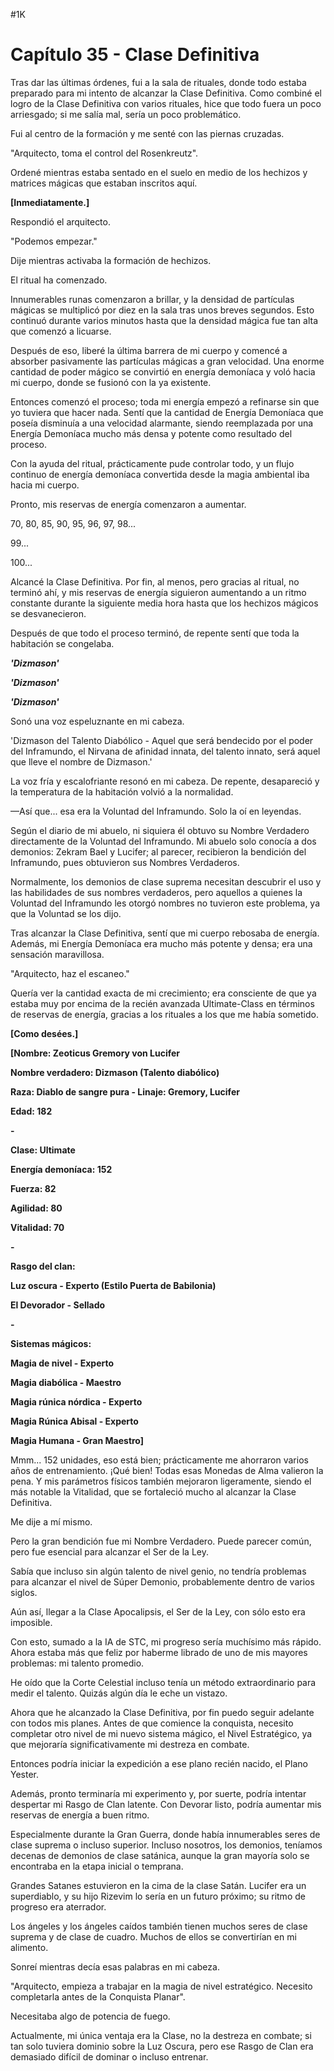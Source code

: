
#1K 

# Capítulo 35 - Clase Definitiva


Tras dar las últimas órdenes, fui a la sala de rituales, donde todo estaba preparado para mi intento de alcanzar la Clase Definitiva. Como combiné el logro de la Clase Definitiva con varios rituales, hice que todo fuera un poco arriesgado; si me salía mal, sería un poco problemático.

Fui al centro de la formación y me senté con las piernas cruzadas.

"Arquitecto, toma el control del Rosenkreutz".

Ordené mientras estaba sentado en el suelo en medio de los hechizos y matrices mágicas que estaban inscritos aquí.

**[Inmediatamente.]**

Respondió el arquitecto.

"Podemos empezar."

Dije mientras activaba la formación de hechizos.

El ritual ha comenzado.

Innumerables runas comenzaron a brillar, y la densidad de partículas mágicas se multiplicó por diez en la sala tras unos breves segundos. Esto continuó durante varios minutos hasta que la densidad mágica fue tan alta que comenzó a licuarse.

Después de eso, liberé la última barrera de mi cuerpo y comencé a absorber pasivamente las partículas mágicas a gran velocidad. Una enorme cantidad de poder mágico se convirtió en energía demoníaca y voló hacia mi cuerpo, donde se fusionó con la ya existente.

Entonces comenzó el proceso; toda mi energía empezó a refinarse sin que yo tuviera que hacer nada. Sentí que la cantidad de Energía Demoníaca que poseía disminuía a una velocidad alarmante, siendo reemplazada por una Energía Demoníaca mucho más densa y potente como resultado del proceso.

Con la ayuda del ritual, prácticamente pude controlar todo, y un flujo continuo de energía demoníaca convertida desde la magia ambiental iba hacia mi cuerpo.

Pronto, mis reservas de energía comenzaron a aumentar.

70, 80, 85, 90, 95, 96, 97, 98...

99...

100...

Alcancé la Clase Definitiva. Por fin, al menos, pero gracias al ritual, no terminó ahí, y mis reservas de energía siguieron aumentando a un ritmo constante durante la siguiente media hora hasta que los hechizos mágicos se desvanecieron.

Después de que todo el proceso terminó, de repente sentí que toda la habitación se congelaba.

**_'Dizmason'_**

**_'Dizmason'_**

**_'Dizmason'_**

Sonó una voz espeluznante en mi cabeza.

'Dizmason del Talento Diabólico - Aquel que será bendecido por el poder del Inframundo, el Nirvana de afinidad innata, del talento innato, será aquel que lleve el nombre de Dizmason.'

La voz fría y escalofriante resonó en mi cabeza. De repente, desapareció y la temperatura de la habitación volvió a la normalidad.

—Así que... esa era la Voluntad del Inframundo. Solo la oí en leyendas.

Según el diario de mi abuelo, ni siquiera él obtuvo su Nombre Verdadero directamente de la Voluntad del Inframundo. Mi abuelo solo conocía a dos demonios: Zekram Bael y Lucifer; al parecer, recibieron la bendición del Inframundo, pues obtuvieron sus Nombres Verdaderos.

Normalmente, los demonios de clase suprema necesitan descubrir el uso y las habilidades de sus nombres verdaderos, pero aquellos a quienes la Voluntad del Inframundo les otorgó nombres no tuvieron este problema, ya que la Voluntad se los dijo.

Tras alcanzar la Clase Definitiva, sentí que mi cuerpo rebosaba de energía. Además, mi Energía Demoníaca era mucho más potente y densa; era una sensación maravillosa.

"Arquitecto, haz el escaneo."

Quería ver la cantidad exacta de mi crecimiento; era consciente de que ya estaba muy por encima de la recién avanzada Ultimate-Class en términos de reservas de energía, gracias a los rituales a los que me había sometido.

**[Como desées.]**

**[Nombre: Zeoticus Gremory von Lucifer**

**Nombre verdadero: Dizmason (Talento diabólico)**

**Raza: Diablo de sangre pura - Linaje: Gremory, Lucifer**

**Edad: 182**

**-**

**Clase: Ultimate**

**Energía demoníaca: 152**

**Fuerza: 82**

**Agilidad: 80**

**Vitalidad: 70**

**-**

**Rasgo del clan:**

**Luz oscura - Experto (Estilo Puerta de Babilonia)**

**El Devorador - Sellado**

**-**

**Sistemas mágicos:**

**Magia de nivel - Experto**

**Magia diabólica - Maestro**

**Magia rúnica nórdica - Experto**

**Magia Rúnica Abisal - Experto**

**Magia Humana - Gran Maestro]**

Mmm... 152 unidades, eso está bien; prácticamente me ahorraron varios años de entrenamiento. ¡Qué bien! Todas esas Monedas de Alma valieron la pena. Y mis parámetros físicos también mejoraron ligeramente, siendo el más notable la Vitalidad, que se fortaleció mucho al alcanzar la Clase Definitiva.

Me dije a mí mismo.

Pero la gran bendición fue mi Nombre Verdadero. Puede parecer común, pero fue esencial para alcanzar el Ser de la Ley.

Sabía que incluso sin algún talento de nivel genio, no tendría problemas para alcanzar el nivel de Súper Demonio, probablemente dentro de varios siglos.

Aún así, llegar a la Clase Apocalipsis, el Ser de la Ley, con sólo esto era imposible.

Con esto, sumado a la IA de STC, mi progreso sería muchísimo más rápido. Ahora estaba más que feliz por haberme librado de uno de mis mayores problemas: mi talento promedio.

He oído que la Corte Celestial incluso tenía un método extraordinario para medir el talento. Quizás algún día le eche un vistazo.

Ahora que he alcanzado la Clase Definitiva, por fin puedo seguir adelante con todos mis planes. Antes de que comience la conquista, necesito completar otro nivel de mi nuevo sistema mágico, el Nivel Estratégico, ya que mejoraría significativamente mi destreza en combate.

Entonces podría iniciar la expedición a ese plano recién nacido, el Plano Yester.

Además, pronto terminaría mi experimento y, por suerte, podría intentar despertar mi Rasgo de Clan latente. Con Devorar listo, podría aumentar mis reservas de energía a buen ritmo.

Especialmente durante la Gran Guerra, donde había innumerables seres de clase suprema o incluso superior. Incluso nosotros, los demonios, teníamos decenas de demonios de clase satánica, aunque la gran mayoría solo se encontraba en la etapa inicial o temprana.

Grandes Satanes estuvieron en la cima de la clase Satán. Lucifer era un superdiablo, y su hijo Rizevim lo sería en un futuro próximo; su ritmo de progreso era aterrador.

Los ángeles y los ángeles caídos también tienen muchos seres de clase suprema y de clase de cuadro. Muchos de ellos se convertirían en mi alimento.

Sonreí mientras decía esas palabras en mi cabeza.

"Arquitecto, empieza a trabajar en la magia de nivel estratégico. Necesito completarla antes de la Conquista Planar".

Necesitaba algo de potencia de fuego.

Actualmente, mi única ventaja era la Clase, no la destreza en combate; si tan solo tuviera dominio sobre la Luz Oscura, pero ese Rasgo de Clan era demasiado difícil de dominar o incluso entrenar.